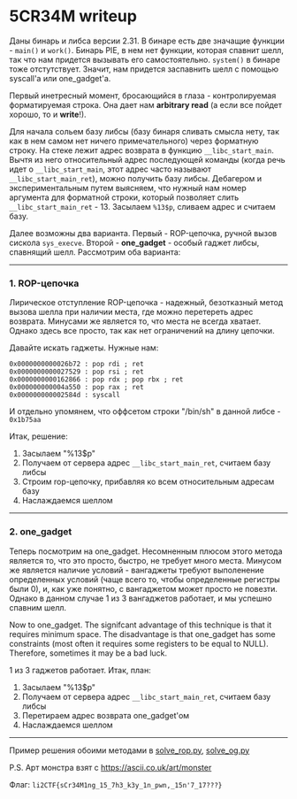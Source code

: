 # 5CR34M writeup
Даны бинарь и либса версии 2.31. В бинаре есть две значащие функции - `main()` и `work()`. Бинарь PIE, в нем нет функции, которая спавнит шелл, так что нам придется вызывать его самостоятельно. `system()` в бинаре тоже отстутствует. Значит, нам придется заспавнить шелл с помощью syscall'а или one_gadget'а.

Первый инетресный момент, бросающийся в глаза - контролируемая форматируемая строка. Она дает нам **arbitrary read** (а если все пойдет хорошо, то и **write**!).

Для начала сольем базу либсы (базу бинаря сливать смысла нету, так как в нем самом нет ничего примечательного) через форматную строку. На стеке лежит адрес возврата в функцию `__libc_start_main`. Вычтя из него относительный адрес последующей команды (когда речь идет о `__libc_start_main`, этот адрес часто называют `__libc_start_main_ret`), можно получить базу либсы. Дебагером и экспериментальным путем  выясняем, что нужный нам номер аргумента для форматной строки, который позволяет слить `__libc_start_main_ret` - 13. Засылаем `%13$p`, сливаем адрес и считаем базу.

Далее возможны два варианта. Первый - ROP-цепочка, ручной вызов сискола `sys_execve`. Второй - **one_gadget** - особый гаджет либсы, спавнящий шелл. Рассмотрим оба варианта:

---

### 1. ROP-цепочка

Лирическое отступление
ROP-цепочка - надежный, безотказный метод вызова шелла при наличии места, где можно перетереть адрес возврата. Минусами же является то, что места не всегда хватает. Однако здесь все просто, так как нет ограничений на длину цепочки.

Давайте искать гаджеты. Нужные нам:

```
0x0000000000026b72 : pop rdi ; ret
0x0000000000027529 : pop rsi ; ret
0x0000000000162866 : pop rdx ; pop rbx ; ret
0x000000000004a550 : pop rax ; ret
0x000000000002584d : syscall
```

И отдельно упомянем, что оффсетом строки "/bin/sh" в данной либсе - `0x1b75aa`

Итак, решение:
1. Засылаем "%13$p"
2. Получаем от сервера адрес `__libc_start_main_ret`, считаем базу либсы
3. Строим rop-цепочку, прибавляя ко всем относительным адресам базу
4. Наслаждаемся шеллом

---

### 2. one_gadget
Теперь посмотрим на one_gadget. Несомненным плюсом этого метода является то, что это просто, быстро, не требует много места. Минусом же является наличие условий - вангаджеты требуют выполенение определенных условий (чаще всего то, чтобы определенные регистры были 0), и, как уже понятно, с вангаджетом может просто не повезти. Однако в данном случае 1 из 3 вангаджетов работает, и мы успешно спавним шелл.

Now to one_gadget. The signifcant advantage of this technique is that it requires minimum space. The disadvantage is that one_gadget has some constraints (most often it requires some registers to be equal to NULL). Therefore, sometimes it may be a bad luck.

1 из 3 гаджетов работает. Итак, план:
1. Засылаем "%13$p"
2. Получаем от сервера адрес `__libc_start_main_ret`, считаем базу либсы
3. Перетираем адрес возврата one_gadget'ом
4. Наслаждаемся шеллом

---

Пример решения обоими методами в [solve_rop.py](solve_rop.py), [solve_og.py](solve_og.py)

P.S. Арт монстра взят с https://ascii.co.uk/art/monster

Флаг: `li2CTF{sCr34M1ng_15_7h3_k3y_1n_pwn,_15n'7_17???}`
